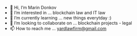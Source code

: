 - 👋 Hi, I’m Marin Donkov
- 👀 I’m interested in ... blockchain law and IT law
- 🌱 I’m currently learning ... new things everytday :)
- 💞️ I’m looking to collaborate on ... blockchain projects - legal
- 📫 How to reach me ... yardlawfirm@gmail.com
